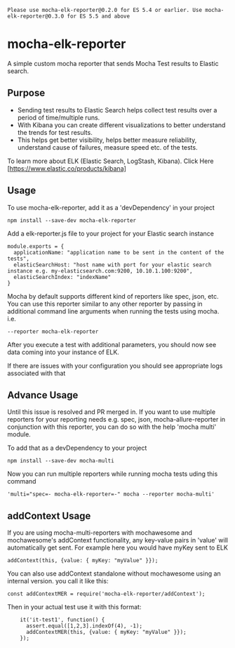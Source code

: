 
```
Please use mocha-elk-reporter@0.2.0 for ES 5.4 or earlier. Use mocha-elk-reporter@0.3.0 for ES 5.5 and above
```

# mocha-elk-reporter
A simple custom mocha reporter that sends Mocha Test results to Elastic search.

## Purpose

 - Sending test results to Elastic Search helps collect test results over a period of time/multiple runs.
 - With Kibana you can create different visualizations to better understand the trends for test results.
 - This helps get better visibility, helps better measure reliability, understand cause of failures, measure speed etc. of the tests.


To learn more about ELK (Elastic Search, LogStash, Kibana). Click Here [https://www.elastic.co/products/kibana]

## Usage

To use mocha-elk-reporter, add it as a 'devDependency' in your project

```shell
npm install --save-dev mocha-elk-reporter
```

Add a elk-reporter.js file to your project for your Elastic search instance

```
module.exports = {
  applicationName: "application name to be sent in the content of the tests",
  elasticSearchHost: "host name with port for your elastic search instance e.g. my-elasticsearch.com:9200, 10.10.1.100:9200",
  elasticSearchIndex: "indexName"
}
```

Mocha by default supports different kind of reporters like spec, json, etc.
You can use this reporter similar to any other reporter by passing in additional command line arguments when running the tests using mocha. i.e.

```
--reporter mocha-elk-reporter
```

After you execute a test with additional parameters, you should now see data coming into your instance of ELK.

If there are issues with your configuration you should see appropriate logs associated with that

## Advance Usage

Until this issue is resolved and PR merged in.
If you want to use multiple reporters for your reporting needs e.g. spec, json, mocha-allure-reporter in conjunction with this reporter, you can do so with the help 'mocha multi' module.

To add that as a devDependency to your project

```shell
npm install --save-dev mocha-multi
```

Now you can run multiple reporters while running mocha tests uding this command

```shell
'multi="spec=- mocha-elk-reporter=-" mocha --reporter mocha-multi'
```

## addContext Usage

If you are using mocha-multi-reporters with mochawesome and mochawesome's addContext functionality, any key-value pairs in 'value' will automatically get sent. For example here you would have myKey sent to ELK
```
addContext(this, {value: { myKey: "myValue" }}); 
```

You can also use addContext standalone without mochawesome using an internal version. you call it like this: 
```
const addContextMER = require('mocha-elk-reporter/addContext');
```
Then in your actual test use it with this format:
```
    it('it-test1', function() {
      assert.equal([1,2,3].indexOf(4), -1);
      addContextMER(this, {value: { myKey: "myValue" }});
    });
```
